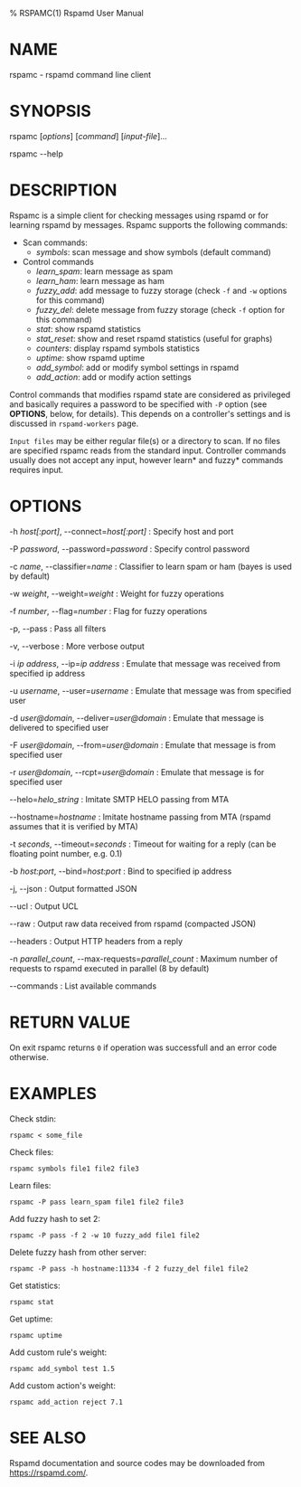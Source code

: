 % RSPAMC(1) Rspamd User Manual

# NAME

rspamc - rspamd command line client

# SYNOPSIS

rspamc [*options*] [*command*] [*input-file*]...

rspamc --help

# DESCRIPTION

Rspamc is a simple client for checking messages using rspamd or for learning rspamd by messages.
Rspamc supports the following commands:

* Scan commands:
	* *symbols*: scan message and show symbols (default command)
* Control commands
	* *learn_spam*: learn message as spam
	* *learn_ham*: learn message as ham
	* *fuzzy_add*: add message to fuzzy storage (check `-f` and `-w` options for this command)
	* *fuzzy_del*: delete message from fuzzy storage (check `-f` option for this command)
	* *stat*: show rspamd statistics
	* *stat_reset*: show and reset rspamd statistics (useful for graphs)
	* *counters*: display rspamd symbols statistics
	* *uptime*: show rspamd uptime
	* *add_symbol*: add or modify symbol settings in rspamd
	* *add_action*: add or modify action settings

Control commands that modifies rspamd state are considered as privileged and basically requires a password
to be specified with `-P` option (see **OPTIONS**, below, for details). 
This depends on a controller's settings and is discussed in `rspamd-workers` page.

`Input files` may be either regular file(s) or a directory to scan. If no files are specified rspamc reads
from the standard input. Controller commands usually does not accept any input, however learn* and fuzzy* commands
requires input. 

# OPTIONS

-h *host[:port]*, \--connect=*host[:port]*
:	Specify host and port
	
-P *password*, \--password=*password*
:	Specify control password
	
-c *name*, \--classifier=*name*
:	Classifier to learn spam or ham (bayes is used by default)

-w *weight*, \--weight=*weight*
:	Weight for fuzzy operations

-f *number*, \--flag=*number*
:	Flag for fuzzy operations

-p, \--pass
:	Pass all filters

-v, \--verbose
:	More verbose output

-i *ip address*, \--ip=*ip address*
:	Emulate that message was received from specified ip address

-u *username*, \--user=*username*
:	Emulate that message was from specified user

-d *user@domain*, \--deliver=*user@domain*
:	Emulate that message is delivered to specified user

-F *user@domain*, \--from=*user@domain*
:	Emulate that message is from specified user

-r *user@domain*, \--rcpt=*user@domain*
:	Emulate that message is for specified user

\--helo=*helo_string*
:	Imitate SMTP HELO passing from MTA

\--hostname=*hostname*
:	Imitate hostname passing from MTA (rspamd assumes that it is verified by MTA)

-t *seconds*, \--timeout=*seconds*
:	Timeout for waiting for a reply (can be floating point number, e.g. 0.1)

-b *host:port*, \--bind=*host:port*
:	Bind to specified ip address

-j, \--json
:	Output formatted JSON

\--ucl
:	Output UCL

\--raw
:	Output raw data received from rspamd (compacted JSON)

\--headers
:	Output HTTP headers from a reply

-n *parallel_count*, \--max-requests=*parallel_count*
:	Maximum number of requests to rspamd executed in parallel (8 by default)

\--commands
:	List available commands

# RETURN VALUE

On exit rspamc returns `0` if operation was successfull and an error code otherwise.

# EXAMPLES

Check stdin:

	rspamc < some_file

Check files:
	
	rspamc symbols file1 file2 file3
	
Learn files:

	rspamc -P pass learn_spam file1 file2 file3

Add fuzzy hash to set 2:
	
	rspamc -P pass -f 2 -w 10 fuzzy_add file1 file2
	
Delete fuzzy hash from other server:

	rspamc -P pass -h hostname:11334 -f 2 fuzzy_del file1 file2
	
Get statistics:
	
	rspamc stat

Get uptime:
	
	rspamc uptime

Add custom rule's weight:

	rspamc add_symbol test 1.5
	
Add custom action's weight:

    rspamc add_action reject 7.1
    
# SEE ALSO

Rspamd documentation and source codes may be downloaded from
<https://rspamd.com/>.

[rspamd-workers]: https://rspamd.com/doc/workers/